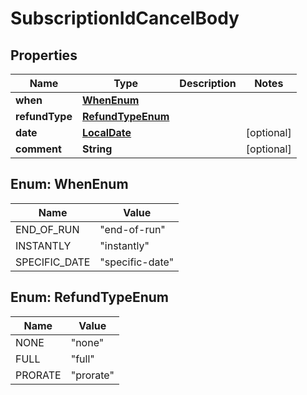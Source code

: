 # SubscriptionIdCancelBody

## Properties
Name | Type | Description | Notes
------------ | ------------- | ------------- | -------------
**when** | [**WhenEnum**](#WhenEnum) |  | 
**refundType** | [**RefundTypeEnum**](#RefundTypeEnum) |  | 
**date** | [**LocalDate**](LocalDate.md) |  |  [optional]
**comment** | **String** |  |  [optional]

<a name="WhenEnum"></a>
## Enum: WhenEnum
Name | Value
---- | -----
END_OF_RUN | &quot;end-of-run&quot;
INSTANTLY | &quot;instantly&quot;
SPECIFIC_DATE | &quot;specific-date&quot;

<a name="RefundTypeEnum"></a>
## Enum: RefundTypeEnum
Name | Value
---- | -----
NONE | &quot;none&quot;
FULL | &quot;full&quot;
PRORATE | &quot;prorate&quot;

